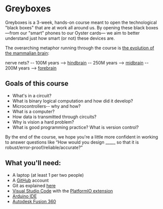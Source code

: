 # Greyboxes

Greyboxes is a 3-week, hands-on course meant to open the technological "black boxes" that are at work all around us. By opening these black boxes—from our "smart" phones to our Oyster cards— we aim to better understand just how smart (or not) these devices are.

The overarching metaphor running through the course is [the evolution of the mammalian brain](https://en.wikipedia.org/wiki/Evolution_of_the_brain#Early_history_of_brain_development):

nerve nets? -- 100M years --> [hindbrain](./1_hindbrain/) -- 250M years --> [midbrain](./2_midbrain/) -- 200M years --> [forebrain](./3_forebrain)


## Goals of this course

<!-- - Inspirational pep talk -- neuromorphic VLSI chips integrating neuroscience and electronics, Carver Mead + Conway revolution. Touch on light and electromagnetic spectrum, discuss smartphones and the depth of complexity. Set the stage for a hands-on view of the “full stack”.
- Key takeaways? -->

- What's in a circuit?
- What is binary logical computation and how did it develop?
- Microcontrollers-- why and how?
- What is a computer?
- How data is transmitted through circuits?
- Why is vision a hard problem?
- What is good programming practice? What is version control?

By the end of the course, we hope you're a little more confident in working to answer questions like “How would you design _____ so that it is robust/error-proof/reliable/accurate?”

## What you'll need:

- A laptop (at least 1 per two people)
- A [GitHub](https://github.com/) account
- Git as explained [here](https://git-scm.com/book/en/v2/Getting-Started-Installing-Git)
- [Visual Studio Code](https://code.visualstudio.com/) with the [PlatformIO extension](https://platformio.org/platformio-ide)
- [Arduino IDE](https://www.arduino.cc/en/Main/Software)
- [Autodesk Fusion 360](https://www.autodesk.com/products/fusion-360/students-teachers-educators)
